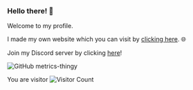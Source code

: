 ### Hello there! 👋
Welcome to my profile.

I made my own website which you can visit by [clicking here](https://red78massive1573.github.io/). 🌐

Join my Discord server by clicking [here](https://discord.gg/gk9a5b8b)!

![GitHub metrics-thingy](https://github-readme-stats.vercel.app/api?username=red78massive1573&count_private=true&show_icons=true&bg_color=30,1e90ff,1e30ff&title_color=fff&text_color=fff&icon_color=fff)

You are visitor ![Visitor Count](https://profile-counter.glitch.me/red78massive1573/count.svg)
